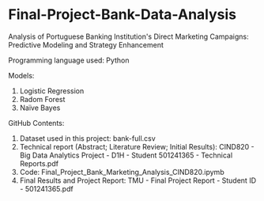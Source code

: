 # Final-Project-Bank-Data-Analysis

Analysis of Portuguese Banking Institution's Direct Marketing Campaigns: Predictive Modeling and Strategy Enhancement

Programming language used: Python

Models:
1. Logistic Regression
2. Radom Forest
3. Naïve Bayes

GitHub Contents:
1. Dataset used in this project: bank-full.csv
2. Technical report (Abstract; Literature Review; Initial Results): CIND820 - Big Data Analytics Project - D1H - Student 501241365 - Technical Reports.pdf
3. Code: Final_Project_Bank_Marketing_Analysis_CIND820.ipymb
4. Final Results and Project Report: TMU - Final Project Report - Student ID - 501241365.pdf
